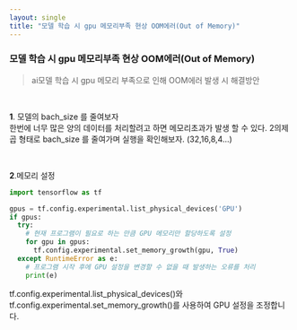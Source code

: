 ```yaml
---
layout: single
title: "모델 학습 시 gpu 메모리부족 현상 OOM에러(Out of Memory)"
---
```


### 모델 학습 시 gpu 메모리부족 현상 OOM에러(Out of Memory)
> ai모델 학습 시 gpu 메모리 부족으로 인해 OOM에러 발생 시 해결방안

<br>

**1**. 모델의 bach_size 를 줄여보자 <br> 
한번에 너무 많은 양의 데이터를 처리할려고 하면 메모리초과가 발생 할 수 있다.
2의제곱 형태로 bach_size 를 줄여가며 실행을 확인해보자. (32,16,8,4...) 

<br>

**2**.메모리 설정
```python
import tensorflow as tf

gpus = tf.config.experimental.list_physical_devices('GPU')
if gpus:
  try:
    # 현재 프로그램이 필요로 하는 만큼 GPU 메모리만 할당하도록 설정
    for gpu in gpus:
      tf.config.experimental.set_memory_growth(gpu, True)
  except RuntimeError as e:
    # 프로그램 시작 후에 GPU 설정을 변경할 수 없을 때 발생하는 오류를 처리
    print(e)
```
tf.config.experimental.list_physical_devices()와 tf.config.experimental.set_memory_growth()를 사용하여 GPU 설정을 조정합니다.